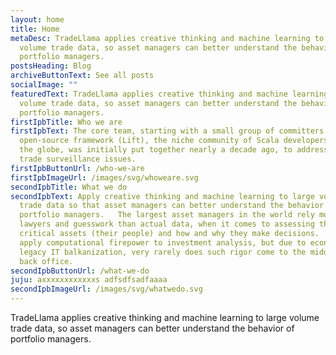 ```yaml
---
layout: home
title: Home
metaDesc: TradeLlama applies creative thinking and machine learning to large
  volume trade data, so asset managers can better understand the behavior of
  portfolio managers.
postsHeading: Blog
archiveButtonText: See all posts
socialImage: ""
featuredText: TradeLlama applies creative thinking and machine learning to large
  volume trade data, so asset managers can better understand the behavior of
  portfolio managers.
firstIpbTitle: Who we are
firstIpbText: The core team, starting with a small group of committers to an
  open-source framework (Lift), the niche community of Scala developers across
  the globe, was initially put together nearly a decade ago, to address specific
  trade surveillance issues.
firstIpbButtonUrl: /who-we-are
firstIpbImageUrl: /images/svg/whoweare.svg
secondIpbTitle: What we do
secondIpbText: Apply creative thinking and machine learning to large volume
  trade data so that asset managers can better understand the behavior of
  portfolio managers.   The largest asset managers in the world rely more on
  lawyers and guesswork than actual data, when it comes to assessing their
  critical assets (their people) and how and why they make decisions.    They
  apply computational firepower to investment analysis, but due to economics and
  legacy IT balkanization, very rarely does such rigor come to the middle and
  back office.
secondIpbButtonUrl: /what-we-do
juju: axxxxxxxxxxxxs adfsdfsadfaaaa
secondIpbImageUrl: /images/svg/whatwedo.svg
---
```

TradeLlama applies creative thinking and machine learning to large volume trade data, so asset managers can better understand the behavior of portfolio managers.